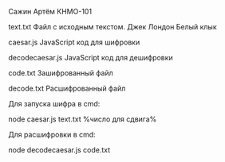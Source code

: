 Сажин Артём КНМО-101

text.txt  Файл с исходным текстом. Джек Лондон Белый клык

caesar.js JavaScript код для шифровки

decodecaesar.js JavaScript код для дешифровки

code.txt Зашифрованный файл

decode.txt Расшифрованный файл

Для запуска шифра в cmd:

node caesar.js text.txt %число для сдвига%

Для расшифровки в cmd:

node decodecaesar.js code.txt
